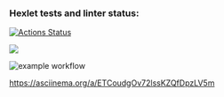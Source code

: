 ### Hexlet tests and linter status:

[![Actions Status](https://github.com/Tailiya/frontend-project-lvl1/workflows/hexlet-check/badge.svg)](https://github.com/Tailiya/frontend-project-lvl1/actions)

<a href="https://codeclimate.com/github/codeclimate/codeclimate/maintainability"><img src="https://api.codeclimate.com/v1/badges/a99a88d28ad37a79dbf6/maintainability" /></a>

![example workflow](https://github.com/Tailiya/frontend-project-lvl1/actions/workflows/make-lint.yml/badge.svg)

https://asciinema.org/a/ETCoudgOv72lssKZQfDpzLV5m
